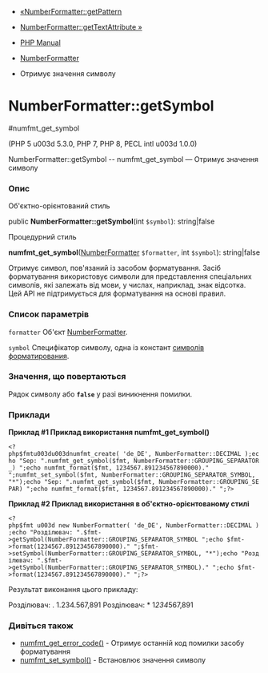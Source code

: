 - [«NumberFormatter::getPattern](numberformatter.getpattern.md)
- [NumberFormatter::getTextAttribute
»](numberformatter.gettextattribute.md)

- [PHP Manual](index.md)
- [NumberFormatter](class.numberformatter.md)
- Отримує значення символу

# NumberFormatter::getSymbol

#numfmt_get_symbol

(PHP 5 u003d 5.3.0, PHP 7, PHP 8, PECL intl u003d 1.0.0)

NumberFormatter::getSymbol -- numfmt_get_symbol — Отримує значення
символу

### Опис

Об'єктно-орієнтований стиль

public **NumberFormatter::getSymbol**(int `$symbol`): string\|false

Процедурний стиль

**numfmt_get_symbol**([NumberFormatter](class.numberformatter.md)
`$formatter`, int `$symbol`): string\|false

Отримує символ, пов'язаний із засобом форматування. Засіб
форматування використовує символи для представлення спеціальних
символів, які залежать від мови, у числах, наприклад, знак відсотка. Цей
API не підтримується для форматування на основі правил.

### Список параметрів

`formatter`
Об'єкт [NumberFormatter](class.numberformatter.md).

`symbol`
Специфікатор символу, одна із констант [символів
форматирования](class.numberformatter.md#intl.numberformatter-constants.unumberformatsymbol).

### Значення, що повертаються

Рядок символу або **`false`** у разі виникнення помилки.

### Приклади

**Приклад #1 Приклад використання **numfmt_get_symbol()****

` <?php$fmtu003du003dnumfmt_create( 'de_DE', NumberFormatter::DECIMAL );echo "Sep: ".numfmt_get_symbol($fmt, NumberFormatter::GROUPING_SEPARATOR_)
";echo numfmt_format($fmt, 1234567.891234567890000)."
";numfmt_set_symbol($fmt, NumberFormatter::GROUPING_SEPARATOR_SYMBOL, "*");echo "Sep: ".numfmt_get_symbol($fmt, NumberFormatter::GROUPING_SEPAR)
";echo numfmt_format($fmt, 1234567.891234567890000)."
";?> `

**Приклад #2 Приклад використання в об'єктно-орієнтованому стилі**

` <?php$fmt u003d new NumberFormatter( 'de_DE', NumberFormatter::DECIMAL );echo "Розділювач: ".$fmt->getSymbol(NumberFormatter::GROUPING_SEPARATOR_SYMBOL
";echo $fmt->format(1234567.891234567890000)."
";$fmt->setSymbol(NumberFormatter::GROUPING_SEPARATOR_SYMBOL, "*");echo "Розділювач: ".$fmt->getSymbol(NumberFormatter::GROUPING_SEPARATOR_SYMBOL)."
";echo $fmt->format(1234567.891234567890000)."
";?> `

Результат виконання цього прикладу:

Розділювач: .
1.234.567,891
Розділювач: *
1*234*567,891

### Дивіться також

- [numfmt_get_error_code()](numberformatter.geterrorcode.md) -
Отримує останній код помилки засобу форматування
- [numfmt_set_symbol()](numberformatter.setsymbol.md) -
Встановлює значення символу
